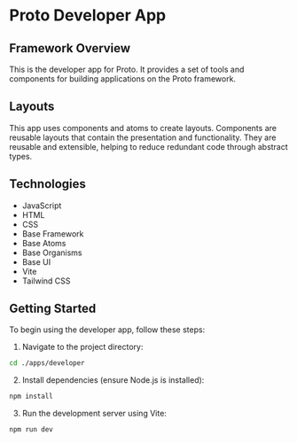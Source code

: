 # Proto Developer App

## Framework Overview

This is the developer app for Proto. It provides a set of tools and components for building applications on the Proto framework.

## Layouts

This app uses components and atoms to create layouts. Components are reusable layouts that contain the presentation and functionality. They are reusable and extensible, helping to reduce redundant code through abstract types.

## Technologies

- JavaScript
- HTML
- CSS
- Base Framework
- Base Atoms
- Base Organisms
- Base UI
- Vite
- Tailwind CSS

## Getting Started

To begin using the developer app, follow these steps:

1. Navigate to the project directory:
```bash
cd ./apps/developer
```

2. Install dependencies (ensure Node.js is installed):
```bash
npm install
```
3. Run the development server using Vite:
```bash
npm run dev
```